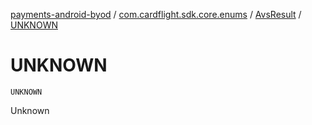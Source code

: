 [payments-android-byod](../../index.md) / [com.cardflight.sdk.core.enums](../index.md) / [AvsResult](index.md) / [UNKNOWN](./-u-n-k-n-o-w-n.md)

# UNKNOWN

`UNKNOWN`

Unknown

